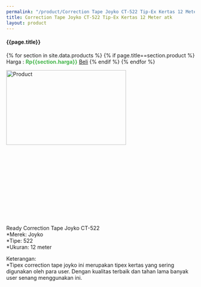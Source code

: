 ```yaml
---
permalink: "/product/Correction Tape Joyko CT-522 Tip-Ex Kertas 12 Meter atk"
title: Correction Tape Joyko CT-522 Tip-Ex Kertas 12 Meter atk
layout: product
---
```


#### {{page.title}}

{% for section in site.data.products %}
	{% if page.title==section.product %}
Harga : <span style="color:#42b549">**Rp{{section.harga}}**</span>  <a class="btn btn-success" href="http://api.whatsapp.com/send?phone={{site.whatsapp}}&text=kak saya mau beli {{page.title}} () 1 buah bayarnya di kampus ia kak %3A)" style="width:100px;">Beli</a>
	{% endif %}
{% endfor %}

<image src="{{site.baseurl}}/img/Correction Tape Joyko CT-522 Tip-Ex Kertas 12 Meter atk.jpg" alt="Product" width="80%" height="50%" style="max-width:400px;max-height:400px"/>

Ready Correction Tape Joyko CT-522  
*Merek: Joyko  
*Tipe: 522  
*Ukuran: 12 meter  
  
Keterangan:  
*Tipex correction tape joyko ini merupakan tipex kertas yang sering digunakan oleh para user. Dengan kualitas terbaik dan tahan lama banyak user senang menggunakan ini.